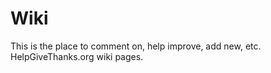 Wiki
====

This is the place to comment on, help improve, add new, etc. HelpGiveThanks.org wiki pages.
